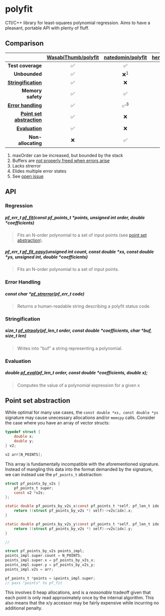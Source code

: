 # polyfit
C11/C++ library for least-squares polynomial regression.
Aims to have a pleasant, portable API
with plenty of fluff.

## Comparison
|                                                     | [WasabiThumb/polyfit](https://github.com/WasabiThumb/polyfit) | [natedomin/polyfit](https://github.com/natedomin/polyfit) | [henryfo/polyfit](https://github.com/henryfo/polyfit) |
| --------------------------------------------------: | :-----------------------------------------------------------: | :-------------------------------------------------------: | :---------------------------------------------------: |
| **Test coverage**                                   | ✅                                                             | ✅                                                         | ✅                                                    |
| **Unbounded**                                       | ✅                                                             | ❌<sup>1</sup>                                             | ✅                                                    |
| [**Stringification**](#stringification)             | ✅                                                             | ❌                                                         | ✅                                                    |
| **Memory safety**                                   | ✅                                                             | ✅                                                         | ❌<sup>2</sup>                                        |
| [**Error handling**](#error-handling)               | ✅                                                             | ✅<sup>3</sup>                                             | ✅<sup>3</sup> <sup>4</sup>                           |
| [**Point set abstraction**](#point-set-abstraction) | ✅                                                             | ❌                                                         | ❌                                                    |
| [**Evaluation**](#evaluation)                       | ✅                                                             | ❌                                                         | ❌<sup>5</sup>                                        |
| **Non-allocating**                                  | ❌                                                             | ✅                                                         | ❌                                                    |

1. maxOrder can be increased, but bounded by the stack
2. Buffers are [not properly freed when errors arise](https://github.com/henryfo/polyfit/blob/a4e4ab87857279eeb4af3678ebcb3bfbe09c4569/src/polyfit.c#L152)
3. Lacks strerror
4. Elides multiple error states
5. See [open issue](https://github.com/natedomin/polyfit/issues/1)

## API
### Regression
##### pf_err_t [pf_fit](https://github.com/WasabiThumb/polyfit/blob/8f04f3024ce8cfa7216a225d8cc5e7ee141e1d4d/include/polyfit.h#L98)(const pf_points_t *points, unsigned int order, double *coefficients)
> Fits an N-order polynomial to a set of input points (see [point set abstraction](#point-set-abstraction)).

##### pf_err_t [pf_fit_easy](https://github.com/WasabiThumb/polyfit/blob/8f04f3024ce8cfa7216a225d8cc5e7ee141e1d4d/include/polyfit.h#L113)(unsigned int count, const double *xs, const double *ys, unsigned int, double *coefficients)
> Fits an N-order polynomial to a set of input points.

### Error Handling
##### const char *[pf_strerror](https://github.com/WasabiThumb/polyfit/blob/8f04f3024ce8cfa7216a225d8cc5e7ee141e1d4d/include/polyfit.h#L55)(pf_err_t code)
> Returns a human-readable string describing a polyfit status code.

### Stringification
##### size_t [pf_strpoly](https://github.com/WasabiThumb/polyfit/blob/8f04f3024ce8cfa7216a225d8cc5e7ee141e1d4d/include/polyfit.h#L130)(pf_len_t order, const double *coefficients, char *buf, size_t len)
> Writes into "buf" a string representing a polynomial.

### Evaluation
##### double [pf_eval](https://github.com/WasabiThumb/polyfit/blob/8f04f3024ce8cfa7216a225d8cc5e7ee141e1d4d/include/polyfit.h#L142)(pf_len_t order, const double *coefficients, double x);
> Computes the value of a polynomial expression for a given x

## Point set abstraction
While optimal for many use cases, the ``const double *xs, const double *ys`` signature
may cause unecessary allocations and/or ``memcpy`` calls. Consider the case where you have
an array of vector structs:
```c
typedef struct {
    double x;
    double y;
} v2;

v2 arr[N_POINTS];
```
This array is fundamentally incompatible with the aforementioned signature. Instead of mangling this
data into the format demanded by the signature, we can instead use the ``pf_points_t`` abstraction:
```c
struct pf_points_by_v2s {
    pf_points_t super;
    const v2 *v2s;
};

static double pf_points_by_v2s_x(const pf_points_t *self, pf_len_t idx) {
    return ((struct pf_points_by_v2s *) self)->v2s[idx].x;
}

static double pf_points_by_v2s_y(const pf_points_t *self, pf_len_t idx) {
    return ((struct pf_points_by_v2s *) self)->v2s[idx].y;
}

//

struct pf_points_by_v2s points_impl;
points_impl.super.count = N_POINTS;
points_impl.super.x = pf_points_by_v2s_x;
points_impl.super.y = pf_points_by_v2s_y;
points_impl.v2s = arr;

pf_points_t *points = &points_impl.super;
// pass "points" to pf_fit
```
This involves 0 heap allocations, and is a *reasonable* tradeoff given that each point
is only read approximately once by the internal algorithm. This also means that the x/y accessor may be fairly
expensive while incurring no additional penalty.
